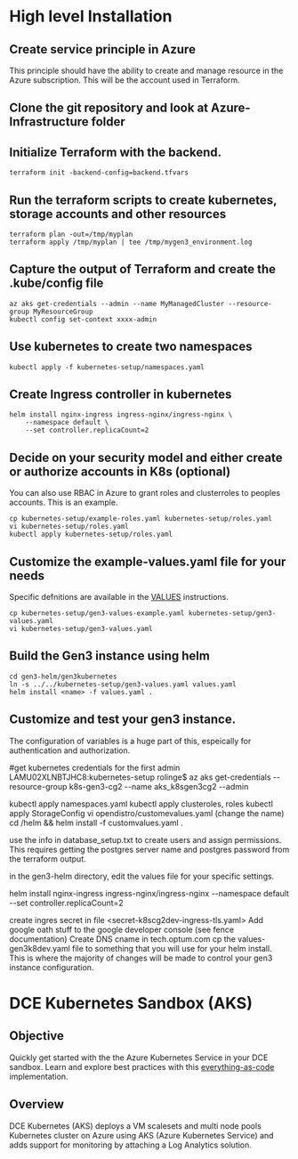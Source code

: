 # High level Installation

## Create service principle in Azure
This principle should have the ability to create and manage resource in the Azure subscription.  This will be the account used in Terraform.

## Clone the git repository and look at Azure-Infrastructure folder
## Initialize Terraform with the backend.
```
terraform init -backend-config=backend.tfvars
```

## Run the terraform scripts to create kubernetes, storage accounts and other resources

```
terraform plan -out=/tmp/myplan
terraform apply /tmp/myplan | tee /tmp/mygen3_environment.log
```

## Capture the output of Terraform and create the .kube/config file

```
az aks get-credentials --admin --name MyManagedCluster --resource-group MyResourceGroup
kubectl config set-context xxxx-admin
```

## Use kubernetes to create two namespaces

```
kubectl apply -f kubernetes-setup/namespaces.yaml
```

## Create Ingress controller in kubernetes

```
helm install nginx-ingress ingress-nginx/ingress-nginx \
    --namespace default \
    --set controller.replicaCount=2
```

## Decide on  your security model and either create or authorize accounts in K8s (optional)
You can also use RBAC in Azure to grant roles and clusterroles to peoples accounts.  This is an example.
```
cp kubernetes-setup/example-roles.yaml kubernetes-setup/roles.yaml
vi kubernetes-setup/roles.yaml
kubectl apply kubernetes-setup/roles.yaml
```

## Customize the example-values.yaml file for your needs
Specific defnitions are available in the [VALUES](VALUES.md) instructions.
```
cp kubernetes-setup/gen3-values-example.yaml kubernetes-setup/gen3-values.yaml
vi kubernetes-setup/gen3-values.yaml
```

## Build the Gen3 instance using helm
```
cd gen3-helm/gen3kubernetes
ln -s ../../kubernetes-setup/gen3-values.yaml values.yaml
helm install <name> -f values.yaml .
```

## Customize and test your gen3 instance.
The configuration of variables is a huge part of this, espeically for authentication and authorization.

#get kubernetes credentials for the first admin
LAMU02XLNBTJHC8:kubernetes-setup rolinge$ az aks get-credentials --resource-group k8s-gen3-cg2 --name aks_k8sgen3cg2 --admin

kubectl apply namespaces.yaml
kubectl apply clusteroles, roles
kubectl apply StorageConfig
vi opendistro/customevalues.yaml   (change the name)
cd <opendistro>/helm  && helm install <name> -f customvalues.yaml .

use the info in database_setup.txt to create users and assign permissions.  This requires getting the postgres server name and postgres password from the terraform output.

in the gen3-helm directory, edit the values file for your specific settings.

helm install nginx-ingress ingress-nginx/ingress-nginx --namespace default --set controller.replicaCount=2

create ingres secret in file <secret-k8scg2dev-ingress-tls.yaml>
Add google oath stuff to the google developer console  (see fence documentation)
Create DNS cname in tech.optum.com
cp the values-gen3k8dev.yaml file to something that you will use for your helm install.  This is where the majority of changes will be made to control your gen3 instance configuration.


# DCE Kubernetes Sandbox (AKS)

## Objective
Quickly get started with the the Azure Kubernetes Service in your DCE sandbox. Learn and explore best practices with this [everything-as-code](https://openpracticelibrary.com/practice/everything-as-code/) implementation.

## Overview
DCE Kubernetes (AKS) deploys a VM scalesets and multi node pools Kubernetes cluster on Azure using AKS (Azure Kubernetes Service) and adds support for monitoring by attaching a Log Analytics solution.
